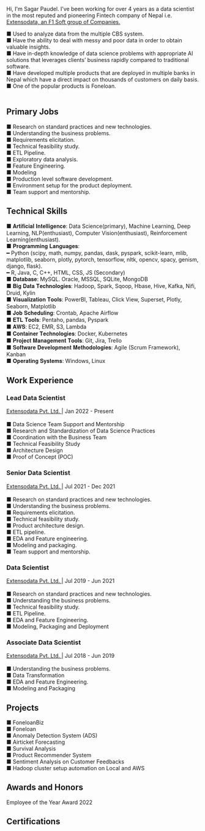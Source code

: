 Hi, I'm Sagar Paudel. I’ve been working for over 4 years as a data scientist in the most reputed and pioneering Fintech company of Nepal i.e. <a href="http://extensodata.com/"> Extensodata, an F1 Soft group of Companies.</a><br>

■ Used to analyze data from the multiple CBS system.<br>
■ Have the ability to deal with messy and poor data in order to obtain valuable insights.<br>
■ Have in-depth knowledge of data science problems with appropriate AI solutions that leverages clients’ business rapidly compared to traditional software.<br>
■ Have developed multiple products that are deployed in multiple banks in Nepal which have a direct impact on thousands of customers on daily basis.<br>
■ One of the popular products is Foneloan.<br><br>

## Primary Jobs
■ Research on standard practices and new technologies.<br>
■ Understanding the business problems.<br>
■ Requirements elicitation.<br>
■ Technical feasibility study.<br>
■ ETL Pipeline.<br>
■ Exploratory data analysis.<br>
■ Feature Engineering.<br>
■ Modeling<br>
■ Production level software development.<br>
■ Environment setup for the product deployment.<br>
■ Team support and mentorship.<br>

## Technical Skills
■ 𝐀𝐫𝐭𝐢𝐟𝐢𝐜𝐢𝐚𝐥 𝐈𝐧𝐭𝐞𝐥𝐥𝐢𝐠𝐞𝐧𝐜𝐞: Data Science(primary), Machine Learning, Deep Learning, NLP(enthusiast), Computer Vision(enthusiast), Reinforcement Learning(enthusiast). <br>
■ 𝐏𝐫𝐨𝐠𝐫𝐚𝐦𝐦𝐢𝐧𝐠 𝐋𝐚𝐧𝐠𝐮𝐚𝐠𝐞𝐬:<br>
━ Python (scipy, math, numpy, pandas, dask, pyspark, scikit-learn, mlib, matplotlib, seaborn, plotly, pytorch, tensorflow, nltk, opencv, spacy, genism, django, flask).<br>
━ R, Java, C, C++, HTML, CSS, JS (Secondary)<br>
■ 𝐃𝐚𝐭𝐚𝐛𝐚𝐬𝐞: MySQL. Oracle, MSSQL, SQLite, MongoDB<br>
■ 𝐁𝐢𝐠 𝐃𝐚𝐭𝐚 𝐓𝐞𝐜𝐡𝐧𝐨𝐥𝐨𝐠𝐢𝐞𝐬: Hadoop, Spark, Sqoop, Hbase, Hive, Kafka, Nifi, Druid, Kylin<br>
■ 𝐕𝐢𝐬𝐮𝐚𝐥𝐢𝐳𝐚𝐭𝐢𝐨𝐧 𝐓𝐨𝐨𝐥𝐬: PowerBI, Tableau, Click View, Superset, Plotly, Seaborn, Matplotlib<br>
■ 𝐉𝐨𝐛 𝐒𝐜𝐡𝐞𝐝𝐮𝐥𝐢𝐧𝐠: Crontab, Apache Airflow<br>
■ 𝐄𝐓𝐋 𝐓𝐨𝐨𝐥𝐬: Pentaho, pandas, Pyspark<br>
■ 𝐀𝐖𝐒: EC2, EMR, S3, Lambda<br>
■ 𝐂𝐨𝐧𝐭𝐚𝐢𝐧𝐞𝐫 𝐓𝐞𝐜𝐡𝐧𝐨𝐥𝐨𝐠𝐢𝐞𝐬: Docker, Kubernetes<br>
■ 𝐏𝐫𝐨𝐣𝐞𝐜𝐭 𝐌𝐚𝐧𝐚𝐠𝐞𝐦𝐞𝐧𝐭 𝐓𝐨𝐨𝐥𝐬: Git, Jira, Trello<br>
■ 𝐒𝐨𝐟𝐭𝐰𝐚𝐫𝐞 𝐃𝐞𝐯𝐞𝐥𝐨𝐩𝐦𝐞𝐧𝐭 𝐌𝐞𝐭𝐡𝐨𝐝𝐨𝐥𝐨𝐠𝐢𝐞𝐬: Agile (Scrum Framework), Kanban<br>
■ 𝐎𝐩𝐞𝐫𝐚𝐭𝐢𝐧𝐠 𝐒𝐲𝐬𝐭𝐞𝐦𝐬: Windows, Linux<br>

## Work Experience
### Lead Data Scientist
<a href="http://extensodata.com/"> Extensodata Pvt. Ltd. </a> | Jan 2022 - Present<br><br>
■ Data Science Team Support and Mentorship<br>
■ Research and Standardization of Data Science Practices<br>
■ Coordination with the Business Team<br>
■ Technical Feasibility Study<br>
■ Architecture Design<br>
■ Proof of Concept (POC)<br>

### Senior Data Scientist
<a href="http://extensodata.com/"> Extensodata Pvt. Ltd. </a> | Jul 2021 - Dec 2021<br><br>
■ Research on standard practices and new technologies.<br>
■ Understanding the business problems.<br>
■ Requirements elicitation.<br>
■ Technical feasibility study.<br>
■ Product architecture design.<br>
■ ETL pipeline.<br>
■ EDA and Feature engineering.<br>
■ Modeling and packaging.<br>
■ Team support and mentorship.<br>

### Data Scientist
<a href="http://extensodata.com/"> Extensodata Pvt. Ltd. </a> | Jul 2019 - Jun 2021<br><br>
■ Research on standard practices and new technologies.<br>
■ Understanding the business problems.<br>
■ Technical feasibility study.<br>
■ ETL Pipeline.<br>
■ EDA and Feature Engineering.<br>
■ Modeling, Packaging and Deployment<br>

### Associate Data Scientist
<a href="http://extensodata.com/"> Extensodata Pvt. Ltd. </a> | Jul 2018 - Jun 2019<br><br>
■ Understanding the business problems.<br>
■ Data Transformation<br>
■ EDA and Feature Engineering.<br>
■ Modeling and Packaging<br>

## Projects
■ FoneloanBiz <br>
■ Foneloan <br>
■ Anomaly Detection System (ADS) <br>
■ Airticket Forecasting <br>
■ Survival Analysis <br>
■ Product Recommender System <br>
■ Sentiment Analysis on Customer Feedbacks <br>
■ Hadoop cluster setup automation on Local and AWS <br>

## Awards and Honors

Employee of the Year Award 2022

## Certifications
